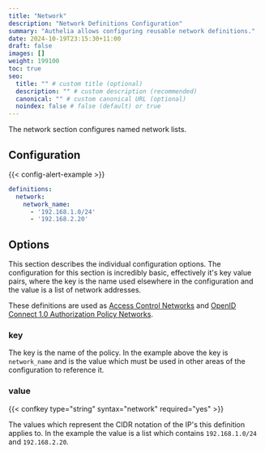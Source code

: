 ```yaml
---
title: "Network"
description: "Network Definitions Configuration"
summary: "Authelia allows configuring reusable network definitions."
date: 2024-10-19T23:15:30+11:00
draft: false
images: []
weight: 199100
toc: true
seo:
  title: "" # custom title (optional)
  description: "" # custom description (recommended)
  canonical: "" # custom canonical URL (optional)
  noindex: false # false (default) or true
---
```


The network section configures named network lists.

## Configuration

{{< config-alert-example >}}

```yaml {title="configuration.yml"}
definitions:
  network:
    network_name:
      - '192.168.1.0/24'
      - '192.168.2.20'
```

## Options

This section describes the individual configuration options. The configuration for this section is incredibly basic,
effectively it's key value pairs, where the key is the name used elsewhere in the configuration and the value is a list
of network addresses.

These definitions are used as [Access Control Networks](../security/access-control.md#networks) and
[OpenID Connect 1.0 Authorization Policy Networks](../identity-providers/openid-connect/provider.md#networks).

### key

The key is the name of the policy. In the example above the key is `network_name` and is the value which must be used
in other areas of the configuration to reference it.

### value

{{< confkey type="string" syntax="network" required="yes" >}}

The values which represent the CIDR notation of the IP's this definition applies to. In the example the value is a list
which contains `192.168.1.0/24` and `192.168.2.20`.
